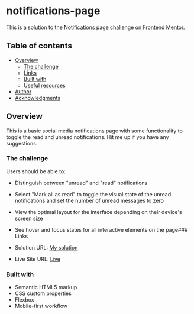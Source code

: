 # notifications-page
This is a solution to the [Notifications page challenge on Frontend Mentor](https://www.frontendmentor.io/challenges/notifications-page-DqK5QAmKbC).

## Table of contents

- [Overview](#overview)
  - [The challenge](#the-challenge)
  - [Links](#links)
  - [Built with](#built-with)
  - [Useful resources](#useful-resources)
- [Author](#author)
- [Acknowledgments](#acknowledgments)


## Overview
This is a basic social media notifications page with some functionality to toggle the read and unread notifications. Hit me up if you have any suggestions.
### The challenge

Users should be able to:

- Distinguish between "unread" and "read" notifications
- Select "Mark all as read" to toggle the visual state of the unread notifications and set the number of unread messages to zero
- View the optimal layout for the interface depending on their device's screen size
- See hover and focus states for all interactive elements on the page### Links

- Solution URL: [My solution](https://github.com/Gulzhub/notifications-page)
- Live Site URL: [Live](https://gulzhub.github.io/notifications-page/)



### Built with

- Semantic HTML5 markup
- CSS custom properties
- Flexbox
- Mobile-first workflow

